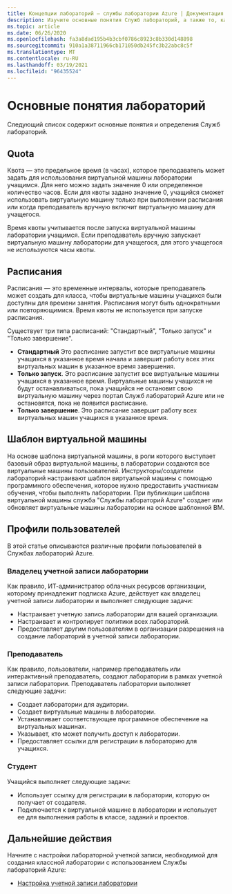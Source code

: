 ```yaml
---
title: Концепции лабораторий — службы лаборатории Azure | Документация Майкрософт
description: Изучите основные понятия Служб лабораторий, а также то, как они упрощают создание лабораторий и управление ими.
ms.topic: article
ms.date: 06/26/2020
ms.openlocfilehash: fa3a8dad195b4b3cbf0786c8923c8b330d148898
ms.sourcegitcommit: 910a1a38711966cb171050db245fc3b22abc8c5f
ms.translationtype: MT
ms.contentlocale: ru-RU
ms.lasthandoff: 03/19/2021
ms.locfileid: "96435524"
---
```

# <a name="labs-concepts"></a>Основные понятия лабораторий

Следующий список содержит основные понятия и определения Служб лабораторий.

## <a name="quota"></a>Quota

Квота — это предельное время (в часах), которое преподаватель может задать для использования виртуальной машины лаборатории учащимся. Для него можно задать значение 0 или определенное количество часов. Если для квоты задано значение 0, учащийся сможет использовать виртуальную машину только при выполнении расписания или когда преподаватель вручную включит виртуальную машину для учащегося.  

Время квоты учитывается после запуска виртуальной машины лаборатории учащимся.  Если преподаватель вручную запускает виртуальную машину лаборатории для учащегося, для этого учащегося не используются часы квоты.

## <a name="schedules"></a>Расписания

Расписания — это временные интервалы, которые преподаватель может создать для класса, чтобы виртуальные машины учащихся были доступны для времени занятия.  Расписания могут быть однократными или повторяющимися.  Время квоты не используется при запуске расписания.

Существует три типа расписаний: "Стандартный", "Только запуск" и "Только завершение".

- **Стандартный**  Это расписание запустит все виртуальные машины учащихся в указанное время начала и завершит работу всех этих виртуальных машин в указанное время завершения.
- **Только запуск**.   Это расписание запустит все виртуальные машины учащихся в указанное время.  Виртуальные машины учащихся не будут останавливаться, пока учащийся не остановит свою виртуальную машину через портал Служб лабораторий Azure или не остановятся, пока не появится расписание.
- **Только завершение**.  Это расписание завершит работу всех виртуальных машин учащихся в указанное время.  

## <a name="template-virtual-machine"></a>Шаблон виртуальной машины

На основе шаблона виртуальной машины, в роли которого выступает базовый образ виртуальной машины, в лаборатории создаются все виртуальные машины пользователей. Инструкторы/создатели лабораторий настраивают шаблон виртуальной машины с помощью программного обеспечения, которое нужно предоставить участникам обучения, чтобы выполнять лаборатории. При публикации шаблона виртуальной машины служба "Службы лабораторий Azure" создает или обновляет виртуальные машины лаборатории на основе шаблонной ВМ.

## <a name="user-profiles"></a>Профили пользователей

В этой статье описываются различные профили пользователей в Службах лабораторий Azure.

### <a name="lab-account-owner"></a>Владелец учетной записи лаборатории

Как правило, ИТ-администратор облачных ресурсов организации, которому принадлежит подписка Azure, действует как владелец учетной записи лаборатории и выполняет следующие задачи:

- Настраивает учетную запись лаборатории для вашей организации.
- Настраивает и контролирует политики всех лабораторий.
- Предоставляет другим пользователям в организации разрешения на создание лабораторий в учетной записи лаборатории.

### <a name="educator"></a>Преподаватель

Как правило, пользователи, например преподаватель или интерактивный преподаватель, создают лаборатории в рамках учетной записи лаборатории. Преподаватель лаборатории выполняет следующие задачи:

- Создает лаборатории для аудитории.
- Создает виртуальные машины в лаборатории.
- Устанавливает соответствующее программное обеспечение на виртуальных машинах.
- Указывает, кто может получить доступ к лаборатории.
- Предоставляет ссылки для регистрации в лабораторию для учащихся.

### <a name="student"></a>Студент

Учащийся выполняет следующие задачи:

- Использует ссылку для регистрации в лаборатории, которую он получает от создателя.
- Подключается к виртуальной машине в лаборатории и использует ее для выполнения работы в классе, заданий и проектов.

## <a name="next-steps"></a>Дальнейшие действия

Начните с настройки лабораторной учетной записи, необходимой для создания классной лаборатории с использованием Службы лабораторий Azure:

- [Настройка учетной записи лаборатории](tutorial-setup-lab-account.md)
